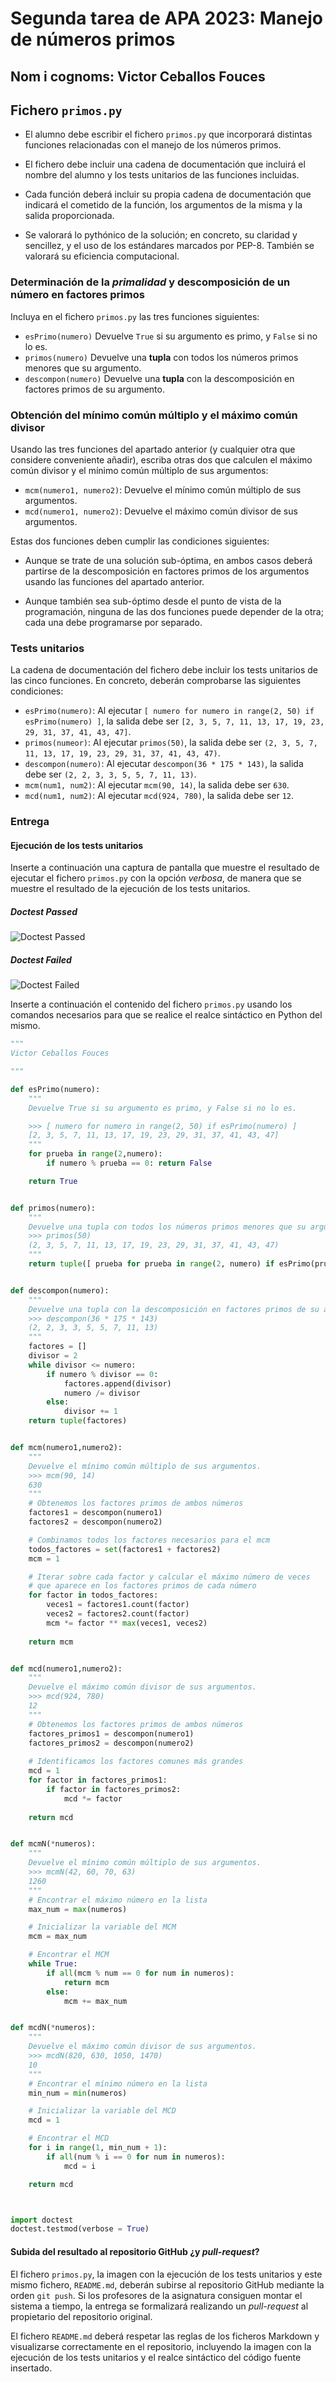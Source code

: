 # Segunda tarea de APA 2023: Manejo de números primos

## Nom i cognoms: Victor Ceballos Fouces

## Fichero `primos.py`

- El alumno debe escribir el fichero `primos.py` que incorporará distintas funciones relacionadas con el manejo
  de los números primos.

- El fichero debe incluir una cadena de documentación que incluirá el nombre del alumno y los tests unitarios
  de las funciones incluidas.

- Cada función deberá incluir su propia cadena de documentación que indicará el cometido de la función, los
  argumentos de la misma y la salida proporcionada.

- Se valorará lo pythónico de la solución; en concreto, su claridad y sencillez, y el uso de los estándares marcados
  por PEP-8. También se valorará su eficiencia computacional.

### Determinación de la *primalidad* y descomposición de un número en factores primos

Incluya en el fichero `primos.py` las tres funciones siguientes:

- `esPrimo(numero)`   Devuelve `True` si su argumento es primo, y `False` si no lo es.
- `primos(numero)`    Devuelve una **tupla** con todos los números primos menores que su argumento.
- `descompon(numero)` Devuelve una **tupla** con la descomposición en factores primos de su argumento.

### Obtención del mínimo común múltiplo y el máximo común divisor

Usando las tres funciones del apartado anterior (y cualquier otra que considere conveniente añadir), escriba otras
dos que calculen el máximo común divisor y el mínimo común múltiplo de sus argumentos:

- `mcm(numero1, numero2)`:  Devuelve el mínimo común múltiplo de sus argumentos.
- `mcd(numero1, numero2)`:  Devuelve el máximo común divisor de sus argumentos.

Estas dos funciones deben cumplir las condiciones siguientes:

- Aunque se trate de una solución sub-óptima, en ambos casos deberá partirse de la descomposición en factores
  primos de los argumentos usando las funciones del apartado anterior.

- Aunque también sea sub-óptimo desde el punto de vista de la programación, ninguna de las dos funciones puede
  depender de la otra; cada una debe programarse por separado.

### Tests unitarios

La cadena de documentación del fichero debe incluir los tests unitarios de las cinco funciones. En concreto, deberán
comprobarse las siguientes condiciones:

- `esPrimo(numero)`:  Al ejecutar `[ numero for numero in range(2, 50) if esPrimo(numero) ]`, la salida debe ser
                      `[2, 3, 5, 7, 11, 13, 17, 19, 23, 29, 31, 37, 41, 43, 47]`.
- `primos(numeor)`: Al ejecutar `primos(50)`, la salida debe ser `(2, 3, 5, 7, 11, 13, 17, 19, 23, 29, 31, 37, 41, 43, 47)`.
- `descompon(numero)`: Al ejecutar `descompon(36 * 175 * 143)`, la salida debe ser `(2, 2, 3, 3, 5, 5, 7, 11, 13)`.
- `mcm(num1, num2)`: Al ejecutar `mcm(90, 14)`, la salida debe ser `630`.
- `mcd(num1, num2)`: Al ejecutar `mcd(924, 780)`, la salida debe ser `12`.

### Entrega

#### Ejecución de los tests unitarios

Inserte a continuación una captura de pantalla que muestre el resultado de ejecutar el fichero `primos.py` con la opción
*verbosa*, de manera que se muestre el resultado de la ejecución de los tests unitarios.

##### Doctest Passed
![Doctest Passed](doctest_passed)

##### Doctest Failed
![Doctest Failed](doctest_failed)


Inserte a continuación el contenido del fichero `primos.py` usando los comandos necesarios para que se realice el
realce sintáctico en Python del mismo.

```python
"""
Victor Ceballos Fouces

"""

def esPrimo(numero):
    """
    Devuelve True si su argumento es primo, y False si no lo es.

    >>> [ numero for numero in range(2, 50) if esPrimo(numero) ]
    [2, 3, 5, 7, 11, 13, 17, 19, 23, 29, 31, 37, 41, 43, 47]
    """
    for prueba in range(2,numero):
        if numero % prueba == 0: return False

    return True


def primos(numero):
    """
    Devuelve una tupla con todos los números primos menores que su argumento.
    >>> primos(50)
    (2, 3, 5, 7, 11, 13, 17, 19, 23, 29, 31, 37, 41, 43, 47)
    """
    return tuple([ prueba for prueba in range(2, numero) if esPrimo(prueba)])


def descompon(numero):
    """
    Devuelve una tupla con la descomposición en factores primos de su argumento.
    >>> descompon(36 * 175 * 143)
    (2, 2, 3, 3, 5, 5, 7, 11, 13)
    """
    factores = []
    divisor = 2
    while divisor <= numero:
        if numero % divisor == 0:
            factores.append(divisor)
            numero /= divisor
        else:
            divisor += 1
    return tuple(factores)


def mcm(numero1,numero2):
    """
    Devuelve el mínimo común múltiplo de sus argumentos.
    >>> mcm(90, 14)
    630
    """
    # Obtenemos los factores primos de ambos números
    factores1 = descompon(numero1)
    factores2 = descompon(numero2)

    # Combinamos todos los factores necesarios para el mcm
    todos_factores = set(factores1 + factores2)
    mcm = 1

    # Iterar sobre cada factor y calcular el máximo número de veces
    # que aparece en los factores primos de cada número
    for factor in todos_factores:
        veces1 = factores1.count(factor)
        veces2 = factores2.count(factor)
        mcm *= factor ** max(veces1, veces2)
        
    return mcm


def mcd(numero1,numero2):
    """
    Devuelve el máximo común divisor de sus argumentos.
    >>> mcd(924, 780)
    12
    """
    # Obtenemos los factores primos de ambos números
    factores_primos1 = descompon(numero1)
    factores_primos2 = descompon(numero2)
    
    # Identificamos los factores comunes más grandes
    mcd = 1
    for factor in factores_primos1:
        if factor in factores_primos2:
            mcd *= factor
    
    return mcd


def mcmN(*numeros):
    """
    Devuelve el mínimo común múltiplo de sus argumentos.
    >>> mcmN(42, 60, 70, 63)
    1260
    """
    # Encontrar el máximo número en la lista
    max_num = max(numeros)

    # Inicializar la variable del MCM
    mcm = max_num

    # Encontrar el MCM
    while True:
        if all(mcm % num == 0 for num in numeros):
            return mcm
        else:
            mcm += max_num


def mcdN(*numeros):
    """
    Devuelve el máximo común divisor de sus argumentos.
    >>> mcdN(820, 630, 1050, 1470)
    10
    """
    # Encontrar el mínimo número en la lista
    min_num = min(numeros)

    # Inicializar la variable del MCD
    mcd = 1

    # Encontrar el MCD
    for i in range(1, min_num + 1):
        if all(num % i == 0 for num in numeros):
            mcd = i

    return mcd



import doctest
doctest.testmod(verbose = True)
```

#### Subida del resultado al repositorio GitHub ¿y *pull-request*?

El fichero `primos.py`, la imagen con la ejecución de los tests unitarios y este mismo fichero, `README.md`, deberán
subirse al repositorio GitHub mediante la orden `git push`. Si los profesores de la asignatura consiguen montar el
sistema a tiempo, la entrega se formalizará realizando un *pull-request* al propietario del repositorio original.

El fichero `README.md` deberá respetar las reglas de los ficheros Markdown y visualizarse correctamente en el repositorio,
incluyendo la imagen con la ejecución de los tests unitarios y el realce sintáctico del código fuente insertado.
